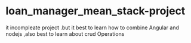 # loan_manager_mean_stack-project
it incompleate project .but it best to learn  how to combine Angular and nodejs ,also best to learn about crud Operations

